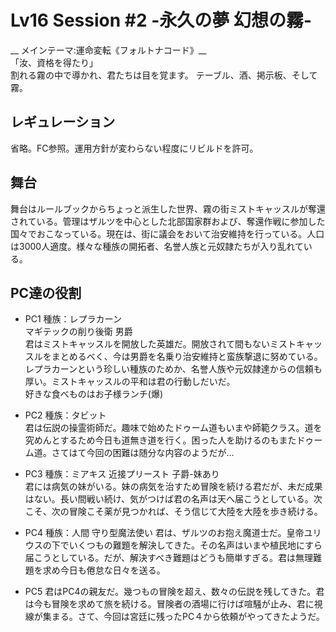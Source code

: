 # Lv16 Session #2 -永久の夢 幻想の霧-
__ メインテーマ:運命変転《フォルトナコード》__    
「汝、資格を得たり」    
割れる霧の中で導かれ、君たちは目を覚ます。
テーブル、酒、掲示板、そして霧。




## レギュレーション
省略。FC参照。運用方針が変わらない程度にリビルドを許可。

## 舞台
舞台はルールブックからちょっと派生した世界、霧の街ミストキャッスルが奪還されている。管理はザルツを中心とした北部国家群および、奪還作戦に参加した国々でおこなっている。現在は、街に議会をおいて治安維持を行っている。人口は3000人適度。様々な種族の開拓者、名誉人族と元奴隷たちが入り乱れている。

## PC達の役割
- PC1
種族：レプラカーン   
マギテックの削り後衛  男爵   
君はミストキャッスルを開放した英雄だ。開放されて間もないミストキャッスルをまとめるべく、今は男爵を名乗り治安維持と蛮族撃退に努めている。レプラカーンという珍しい種族のためか、名誉人族や元奴隷達からの信頼も厚い。ミストキャッスルの平和は君の行動しだいだ。  
好きな食べものはお子様ランチ(爆)

- PC2
種族：タビット  
君は伝説の操霊術師だ。趣味で始めたドゥーム道もいまや師範クラス。道を究めんとするため今日も道無き道を行く。困った人を助けるのもまたドゥーム道。さてはて今回の困難は随分な内容のようだが...

- PC3
種族：ミアキス
近接プリースト  子爵-妹あり   
君には病気の妹がいる。妹の病気を治すため冒険を続ける君だが、未だ成果はない。長い間戦い続け、気がつけば君の名声は天へ届こうとしている。次こそ、次の冒険こそ薬が見つかれば、そう信じて大陸を大陸を歩き続ける。

- PC4
種族：人間
守り型魔法使い
君は、ザルツのお抱え魔道士だ。皇帝ユリウスの下でいくつもの難題を解決してきた。その名声はいまや植民地にすら届こうとしている。だが、解決すべき難題はどうも簡単すぎる。君は無理難題を求め今日も倦怠な日々を送る。

- PC5
君はPC4の親友だ。幾つもの冒険を超え、数々の伝説を残してきた。君は今も冒険を求めて旅を続ける。冒険者の酒場に行けば喧騒が止み、君に視線が集まる。さて、今回は宮廷に残ったPC４から依頼がやってきたようだ。
